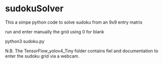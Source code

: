 # sudokuSolver
This a simpe python code to solve sudoku from an  9x9 entry matrix

run and enter manually the grid using 0 for blank

 python3 sudoku.py 


N.B. The TensorFlow_yolov4_Tiny  folder contains fiel and documentation 
     to enter the sudoku grid via a webcam.

